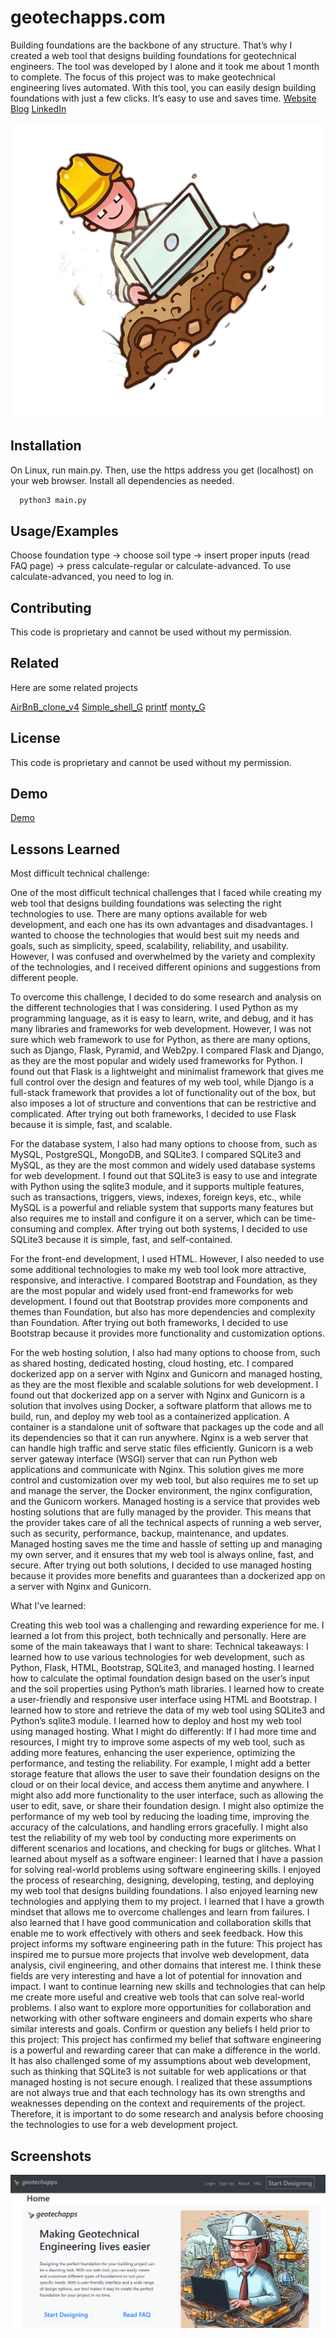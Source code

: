 
# geotechapps.com

Building foundations are the backbone of any structure. That’s why I created a web tool that designs building foundations for geotechnical engineers. The tool was developed by I alone and it took me about 1 month to complete. The focus of this project was to make geotechnical engineering lives automated. With this tool, you can easily design building foundations with just a few clicks. It’s easy to use and saves time.
[Website](https://geotechapps.com/)
[Blog](https://geotechappsgideon.blogspot.com/2023/07/how-i-made-my-first-software-civil.html)
[LinkedIn](https://www.linkedin.com/in/gideon-amha-g/)



![Logo](https://github.com/GideonAmhaG/portfolio_project/blob/main/logorot.png)


## Installation

On Linux, run main.py. Then, use the https address you get (localhost) on your web browser. Install all dependencies as needed.

```bash
  python3 main.py 
```
    
## Usage/Examples

Choose foundation type -> choose soil type -> insert proper inputs (read FAQ page) -> press calculate-regular or calculate-advanced. To use calculate-advanced, you need to log in.


## Contributing

This code is proprietary and cannot be used without my permission.




## Related

Here are some related projects

[AirBnB_clone_v4](https://github.com/GideonAmhaG/AirBnB_clone_v4)
[Simple_shell_G](https://github.com/GideonAmhaG/Simple_shell_G)
[printf](https://github.com/GideonAmhaG/printf)
[monty_G](https://github.com/GideonAmhaG/monty_G)



## License

This code is proprietary and cannot be used without my permission.


## Demo

[Demo](https://www.youtube.com/watch?v=Fz7UzISw99Q)


## Lessons Learned

Most difficult technical challenge:

One of the most difficult technical challenges that I faced while creating my web tool that designs building foundations was selecting the right technologies to use. There are many options available for web development, and each one has its own advantages and disadvantages. I wanted to choose the technologies that would best suit my needs and goals, such as simplicity, speed, scalability, reliability, and usability. However, I was confused and overwhelmed by the variety and complexity of the technologies, and I received different opinions and suggestions from different people.

To overcome this challenge, I decided to do some research and analysis on the different technologies that I was considering. I used Python as my programming language, as it is easy to learn, write, and debug, and it has many libraries and frameworks for web development. However, I was not sure which web framework to use for Python, as there are many options, such as Django, Flask, Pyramid, and Web2py. I compared Flask and Django, as they are the most popular and widely used frameworks for Python. I found out that Flask is a lightweight and minimalist framework that gives me full control over the design and features of my web tool, while Django is a full-stack framework that provides a lot of functionality out of the box, but also imposes a lot of structure and conventions that can be restrictive and complicated. After trying out both frameworks, I decided to use Flask because it is simple, fast, and scalable.

For the database system, I also had many options to choose from, such as MySQL, PostgreSQL, MongoDB, and SQLite3. I compared SQLite3 and MySQL, as they are the most common and widely used database systems for web development. I found out that SQLite3 is easy to use and integrate with Python using the sqlite3 module, and it supports multiple features, such as transactions, triggers, views, indexes, foreign keys, etc., while MySQL is a powerful and reliable system that supports many features but also requires me to install and configure it on a server, which can be time-consuming and complex. After trying out both systems, I decided to use SQLite3 because it is simple, fast, and self-contained.

For the front-end development, I used HTML. However, I also needed to use some additional technologies to make my web tool look more attractive, responsive, and interactive. I compared Bootstrap and Foundation, as they are the most popular and widely used front-end frameworks for web development. I found out that Bootstrap provides more components and themes than Foundation, but also has more dependencies and complexity than Foundation. After trying out both frameworks, I decided to use Bootstrap because it provides more functionality and customization options.

For the web hosting solution, I also had many options to choose from, such as shared hosting, dedicated hosting, cloud hosting, etc. I compared dockerized app on a server with Nginx and Gunicorn and managed hosting, as they are the most flexible and scalable solutions for web development. I found out that dockerized app on a server with Nginx and Gunicorn is a solution that involves using Docker, a software platform that allows me to build, run, and deploy my web tool as a containerized application. A container is a standalone unit of software that packages up the code and all its dependencies so that it can run anywhere. Nginx is a web server that can handle high traffic and serve static files efficiently. Gunicorn is a web server gateway interface (WSGI) server that can run Python web applications and communicate with Nginx. This solution gives me more control and customization over my web tool, but also requires me to set up and manage the server, the Docker environment, the nginx configuration, and the Gunicorn workers. Managed hosting is a service that provides web hosting solutions that are fully managed by the provider. This means that the provider takes care of all the technical aspects of running a web server, such as security, performance, backup, maintenance, and updates. Managed hosting saves me the time and hassle of setting up and managing my own server, and it ensures that my web tool is always online, fast, and secure. After trying out both solutions, I decided to use managed hosting because it provides more benefits and guarantees than a dockerized app on a server with Nginx and Gunicorn.

What I've learned:

Creating this web tool was a challenging and rewarding experience for me. I learned a lot from this project, both technically and personally. Here are some of the main takeaways that I want to share:
Technical takeaways: I learned how to use various technologies for web development, such as Python, Flask, HTML, Bootstrap, SQLite3, and managed hosting. I learned how to calculate the optimal foundation design based on the user’s input and the soil properties using Python’s math libraries. I learned how to create a user-friendly and responsive user interface using HTML and Bootstrap. I learned how to store and retrieve the data of my web tool using SQLite3 and Python’s sqlite3 module. I learned how to deploy and host my web tool using managed hosting.
What I might do differently: If I had more time and resources, I might try to improve some aspects of my web tool, such as adding more features, enhancing the user experience, optimizing the performance, and testing the reliability. For example, I might add a better storage feature that allows the user to save their foundation designs on the cloud or on their local device, and access them anytime and anywhere. I might also add more functionality to the user interface, such as allowing the user to edit, save, or share their foundation design. I might also optimize the performance of my web tool by reducing the loading time, improving the accuracy of the calculations, and handling errors gracefully. I might also test the reliability of my web tool by conducting more experiments on different scenarios and locations, and checking for bugs or glitches.
What I learned about myself as a software engineer: I learned that I have a passion for solving real-world problems using software engineering skills. I enjoyed the process of researching, designing, developing, testing, and deploying my web tool that designs building foundations. I also enjoyed learning new technologies and applying them to my project. I learned that I have a growth mindset that allows me to overcome challenges and learn from failures. I also learned that I have good communication and collaboration skills that enable me to work effectively with others and seek feedback.
How this project informs my software engineering path in the future: This project has inspired me to pursue more projects that involve web development, data analysis, civil engineering, and other domains that interest me. I think these fields are very interesting and have a lot of potential for innovation and impact. I want to continue learning new skills and technologies that can help me create more useful and creative web tools that can solve real-world problems. I also want to explore more opportunities for collaboration and networking with other software engineers and domain experts who share similar interests and goals.
Confirm or question any beliefs I held prior to this project: This project has confirmed my belief that software engineering is a powerful and rewarding career that can make a difference in the world. It has also challenged some of my assumptions about web development, such as thinking that SQLite3 is not suitable for web applications or that managed hosting is not secure enough. I realized that these assumptions are not always true and that each technology has its own strengths and weaknesses depending on the context and requirements of the project. Therefore, it is important to do some research and analysis before choosing the technologies to use for a web development project.


## Screenshots

![Web app Screenshot](https://github.com/GideonAmhaG/portfolio_project/blob/main/website_screenshot.png)

